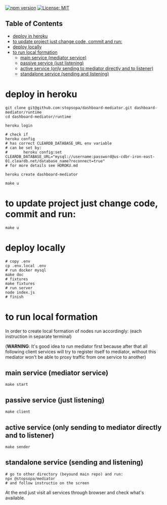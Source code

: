 [![npm version](https://badge.fury.io/js/%40stopsopa%2Fmediator.svg)](https://www.npmjs.com/package/@stopsopa/mediator)
[![License: MIT](https://img.shields.io/badge/License-MIT-yellow.svg)](https://github.com/stopsopa/dashboard-mediator/blob/master/LICENSE)


## Table of Contents

<!-- toc -->

- [deploy in heroku](#deploy-in-heroku)
- [to update project just change code, commit and run:](#to-update-project-just-change-code-commit-and-run)
- [deploy locally](#deploy-locally)
- [to run local formation](#to-run-local-formation)
  * [main service (mediator service)](#main-service-mediator-service)
  * [passive service (just listening)](#passive-service-just-listening)
  * [active service (only sending to mediator directly and to listener)](#active-service-only-sending-to-mediator-directly-and-to-listener)
  * [standalone service (sending and listening)](#standalone-service-sending-and-listening)

<!-- tocstop -->

# deploy in heroku

    git clone git@github.com:stopsopa/dashboard-mediator.git dashboard-mediator/runtime
    cd dashboard-mediator/runtime
    
    heroku login
    
    # check if
    heroku config
    # has correct CLEARDB_DATABASE_URL env variable 
    # can be set by: 
    #       heroku config:set CLEARDB_DATABASE_URL="mysql://username:password@us-cdbr-iron-east-01.cleardb.net/database_name?reconnect=true"
    # for more details see HOROKU.md   
    
    heroku create dashboard-mediator
    
    make u
    
# to update project just change code, commit and run:

    make u  
    
# deploy locally

    # copy .env
    cp .env.local .env
    # run docker mysql
    make doc       
    # fixtures
    make fixtures
    # run server
    node index.js
    # finish
        
# to run local formation

In order to create local formation of nodes run accordingly:
(each instruction in separate terminal)


(**WARNING**: It's good idea to run mediator first because after that all following client services will try to register itself to mediator, without this mediator won't be able to proxy traffic from one service to another)

## main service (mediator service)

    make start
    
## passive service (just listening)  

    make client
    
## active service (only sending to mediator directly and to listener)

    make sender
    
## standalone service (sending and listening)

    # go to other directory (beyound main repo) and run:
    npx @stopsopa/mediator
    # and follow instructio on the screen
    
At the end just visit all services through browser and check what's available.